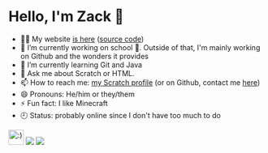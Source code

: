 <h1>Hello, I'm Zack 👋</h1>

- 👨‍💻 My website <a href="xitzdiamondx.github.io" target="_blank">is here</a> ([source code](//https://github.com/xItzDiamondx/xitzdiamondx.github.io))
- 🔭 I’m currently working on school 🙁. Outside of that, I'm mainly working on Github and the wonders it provides
- 🌱 I’m currently learning Git and Java
- 💬 Ask me about Scratch or HTML.
- 📫 How to reach me: [my Scratch profile](https://scratch.mit.edu/users/NotDiamondZ) (or on Github, contact me [here](https://github.com/xitzdiamondx/xitzdiamondx/discussions))
- 😄 Pronouns: He/him or they/them
- ⚡ Fun fact: I like Minecraft  
- 🕘 Status: probably online since I don't have too much to do
<img src="https://raw.githubusercontent.com/gosoccerboy5/gosoccerboy5.github.io/3deab9880fec886abe2e55fcdb43bee838820ea4/resources/cat-head.svg" alt=":)" width="30" title = "meow"/>
<img src = "https://github-readme-stats.vercel.app/api?username=xitzdiamondx&theme=tokyonight">  
<img src="https://github-readme-stats.vercel.app/api/top-langs/?username=xitzdiamondx&theme=radical">
